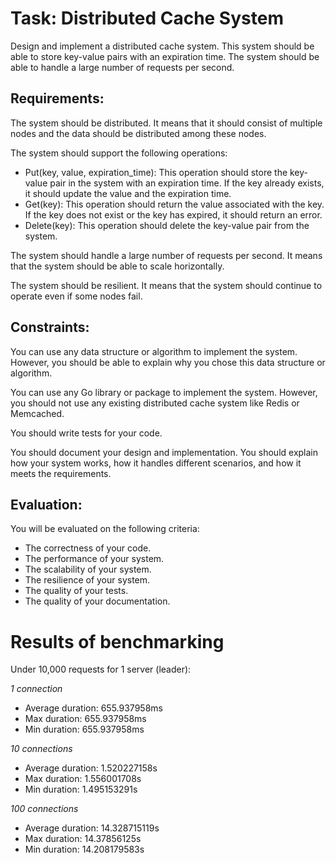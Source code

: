 # Task: Distributed Cache System

Design and implement a distributed cache system. This system should be able to store key-value pairs with an expiration time. The system should be able to handle a large number of requests per second.

## Requirements:

The system should be distributed. It means that it should consist of multiple nodes and the data should be distributed among these nodes.

The system should support the following operations:
* Put(key, value, expiration_time): This operation should store the key-value pair in the system with an expiration time. If the key already exists, it should update the value and the expiration time.
* Get(key): This operation should return the value associated with the key. If the key does not exist or the key has expired, it should return an error.
* Delete(key): This operation should delete the key-value pair from the system.

The system should handle a large number of requests per second. It means that the system should be able to scale horizontally.

The system should be resilient. It means that the system should continue to operate even if some nodes fail.


## Constraints:

You can use any data structure or algorithm to implement the system. However, you should be able to explain why you chose this data structure or algorithm.

You can use any Go library or package to implement the system. However, you should not use any existing distributed cache system like Redis or Memcached.

You should write tests for your code.

You should document your design and implementation. 
You should explain how your system works, how it handles different scenarios, and how it meets the requirements.


## Evaluation:

You will be evaluated on the following criteria:

* The correctness of your code.
* The performance of your system.
* The scalability of your system.
* The resilience of your system.
* The quality of your tests.
* The quality of your documentation.


# Results of benchmarking

Under 10,000 requests for 1 server (leader):

*1 connection*

* Average duration:  655.937958ms
* Max duration:  655.937958ms
* Min duration:  655.937958ms


*10 connections*
* Average duration:  1.520227158s
* Max duration:  1.556001708s
* Min duration:  1.495153291s

*100 connections*
* Average duration:  14.328715119s
* Max duration:  14.37856125s
* Min duration:  14.208179583s















